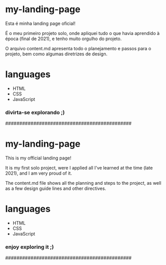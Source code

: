 # my-landing-page

Esta é minha landing page oficial!

É o meu primeiro projeto solo, onde apliquei tudo o que havia aprendido à época (final de 2021), e tenho muito orgulho do projeto.

O arquivo content.md apresenta todo o planejamento e passos para o projeto, bem como algumas diretrizes de design.

# languages
- HTML
- CSS
- JavaScript

### divirta-se explorando ;)

#############################################

# my-landing-page

This is my official landing page!

It is my first solo project, were I applied all I've learned at the time (late 2021), and I am very proud of it.

The content.md file shows all the planning and steps to the project, as well as a few design guide lines and other directives.

# languages
- HTML
- CSS
- JavaScript

### enjoy exploring it ;)

#############################################
